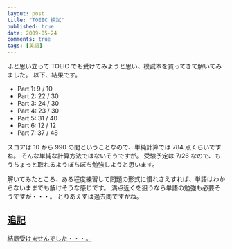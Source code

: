 ```yaml
---
layout: post
title: "TOEIC 模試"
published: true
date: 2009-05-24
comments: true
tags: [英語]
---
```


ふと思い立って TOEIC でも受けてみようと思い、模試本を買ってきて解いてみました。
以下、結果です。

- Part 1: 9 / 10
- Part 2: 22 / 30
- Part 3: 24 / 30
- Part 4: 23 / 30
- Part 5: 31 / 40
- Part 6: 12 / 12
- Part 7: 37 / 48

スコアは 10 から 990 の間ということなので、単純計算では 784 点くらいですね。
そんな単純な計算方法ではないそうですが。
受験予定は 7/26 なので、もうちょっと取れるようぼちぼち勉強しようと思います。

解いてみたところ、ある程度練習して問題の形式に慣れさえすれば、単語はわからないままでも解けそうな感じです。
満点近くを狙うなら単語の勉強も必要そうですが・・・。
とりあえずは過去問ですかね。

## <ins>追記</ins>

<ins>結局受けませんでした・・・。</ins>
